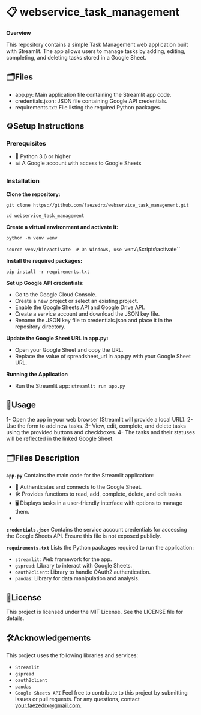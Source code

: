 # 📋 webservice_task_management

**Overview**

This repository contains a simple Task Management web application built with Streamlit. The app allows users to manage tasks by adding, editing, completing, and deleting tasks stored in a Google Sheet.

## 🗂️Files

- app.py: Main application file containing the Streamlit app code.
- credentials.json: JSON file containing Google API credentials.
- requirements.txt: File listing the required Python packages.
  
## ⚙️Setup Instructions

### Prerequisites

- 🐍 Python 3.6 or higher
- 📊 A Google account with access to Google Sheets

### Installation

**Clone the repository:**

`git clone https://github.com/faezedrx/webservice_task_management.git`

`cd webservice_task_management`

**Create a virtual environment and activate it:**

`python -m venv venv`

`source venv/bin/activate  # On Windows, use `venv\Scripts\activate``

**Install the required packages:**

`pip install -r requirements.txt`


**Set up Google API credentials:**

- Go to the Google Cloud Console.
- Create a new project or select an existing project.
- Enable the Google Sheets API and Google Drive API.
- Create a service account and download the JSON key file.
- Rename the JSON key file to credentials.json and place it in the repository directory.

**Update the Google Sheet URL in app.py:**

- Open your Google Sheet and copy the URL.
- Replace the value of spreadsheet_url in app.py with your Google Sheet URL.

**Running the Application**

- Run the Streamlit app:
 `streamlit run app.py`

## 🚀Usage
1- Open the app in your web browser (Streamlit will provide a local URL).
2- Use the form to add new tasks.
3- View, edit, complete, and delete tasks using the provided buttons and checkboxes.
4- The tasks and their statuses will be reflected in the linked Google Sheet.

## 🗂️Files Description

**`app.py`**
Contains the main code for the Streamlit application:
- 🔐 Authenticates and connects to the Google Sheet.
- 🛠️ Provides functions to read, add, complete, delete, and edit tasks.
- 🖥️ Displays tasks in a user-friendly interface with options to manage them.
- 
**`credentials.json`**
Contains the service account credentials for accessing the Google Sheets API. Ensure this file is not exposed publicly.

**`requirements.txt`**
Lists the Python packages required to run the application:

- `streamlit`: Web framework for the app.
- `gspread`: Library to interact with Google Sheets.
- `oauth2client`: Library to handle OAuth2 authentication.
- `pandas`: Library for data manipulation and analysis.

## 📝License
This project is licensed under the MIT License. See the LICENSE file for details.

## 🛠️Acknowledgements
This project uses the following libraries and services:

- `Streamlit`
- `gspread`
- `oauth2client`
- `pandas`
- `Google Sheets API`
Feel free to contribute to this project by submitting issues or pull requests. For any questions, contact your.faezedrx@gmail.com.
